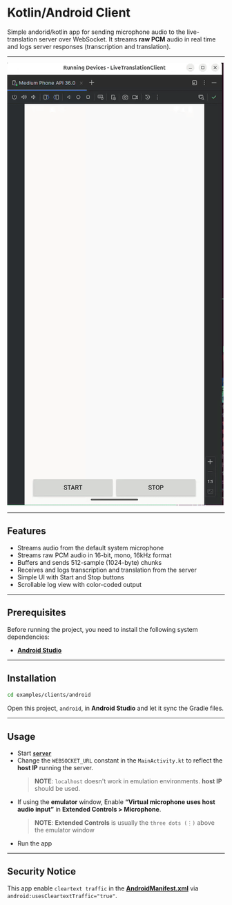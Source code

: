 # Kotlin/Android Client

Simple andorid/kotlin app for sending microphone audio to the live-translation server over WebSocket. It streams **raw PCM** audio in real time and logs server responses (transcription and translation).

---

<a href="https://github.com/AbdullahHendy/live-translation/blob/main/doc/android.gif?raw=true" target="_blank">
  <img src="https://github.com/AbdullahHendy/live-translation/blob/main/doc/android.gif?raw=true" alt="Android-Client Demo" />
</a>

---

## Features

- Streams audio from the default system microphone
- Streams raw PCM audio in 16-bit, mono, 16kHz format
- Buffers and sends 512-sample (1024-byte) chunks
- Receives and logs transcription and translation from the server
- Simple UI with Start and Stop buttons
- Scrollable log view with color-coded output
---

## Prerequisites

Before running the project, you need to install the following system dependencies:
- [**Android Studio**](https://developer.android.com/studio/install)

---

## Installation

```bash
cd examples/clients/android
```
Open this project, `android`, in **Android Studio** and let it sync the Gradle files.

---

## Usage

- Start [**`server`**](../../../README.md#usage)
- Change the `WEBSOCKET_URL` constant in the `MainActivity.kt` to reflect the **host IP** running the server.
    > **NOTE**: `localhost` doesn't work in emulation environments. **host IP** should be used. 
    >
- If using the **emulator** window, Enable **“Virtual microphone uses host audio input”** in **Extended Controls > Microphone**.
    > **NOTE**: **Extended Controls** is usually the `three dots (⋮)` above the emulator window 
    >
- Run the app

---

## Security Notice
This app enable `cleartext traffic` in the [**AndroidManifest.xml**](./app/src/main/AndroidManifest.xml) via `android:usesCleartextTraffic="true"`.